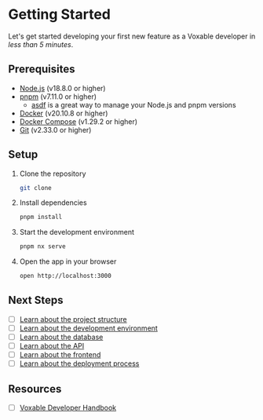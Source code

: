 # Getting Started

Let's get started developing your first new feature as a Voxable developer in *less than 5 minutes*.

## Prerequisites

- [Node.js](https://nodejs.org/en/download/) (v18.8.0 or higher)
- [pnpm](https://pnpm.io/installation) (v7.11.0 or higher)
  - [asdf](https://asdf-vm.com/#/core-manage-asdf) is a great way to manage your Node.js and pnpm versions
- [Docker](https://docs.docker.com/get-docker/) (v20.10.8 or higher)
- [Docker Compose](https://docs.docker.com/compose/install/) (v1.29.2 or higher)
- [Git](https://git-scm.com/downloads) (v2.33.0 or higher)

## Setup

1. Clone the repository

   ```bash
   git clone
   ```

2. Install dependencies

    ```bash
    pnpm install
    ```

3. Start the development environment

    ```bash
    pnpm nx serve
    ```

4. Open the app in your browser

    ```bash
    open http://localhost:3000
    ```

## Next Steps

- [ ] [Learn about the project structure](/devs/project-structure)
- [ ] [Learn about the development environment](/devs/development-environment)
- [ ] [Learn about the database](/devs/database)
- [ ] [Learn about the API](/devs/api)
- [ ] [Learn about the frontend](/devs/frontend)
- [ ] [Learn about the deployment process](/devs/deployment)

## Resources

- [ ] [Voxable Developer Handbook](https://voxable.gitbook.io/voxable-developer-handbook/)
